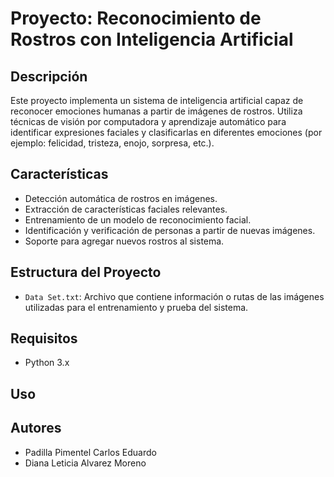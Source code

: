 # Proyecto: Reconocimiento de Rostros con Inteligencia Artificial

## Descripción

Este proyecto implementa un sistema de inteligencia artificial capaz de reconocer emociones humanas a partir de imágenes de rostros. Utiliza técnicas de visión por computadora y aprendizaje automático para identificar expresiones faciales y clasificarlas en diferentes emociones (por ejemplo: felicidad, tristeza, enojo, sorpresa, etc.).

## Características

- Detección automática de rostros en imágenes.
- Extracción de características faciales relevantes.
- Entrenamiento de un modelo de reconocimiento facial.
- Identificación y verificación de personas a partir de nuevas imágenes.
- Soporte para agregar nuevos rostros al sistema.

## Estructura del Proyecto

- `Data Set.txt`: Archivo que contiene información o rutas de las imágenes utilizadas para el entrenamiento y prueba del sistema.

## Requisitos

- Python 3.x

## Uso



## Autores

- Padilla Pimentel Carlos Eduardo
- Diana Leticia Alvarez Moreno